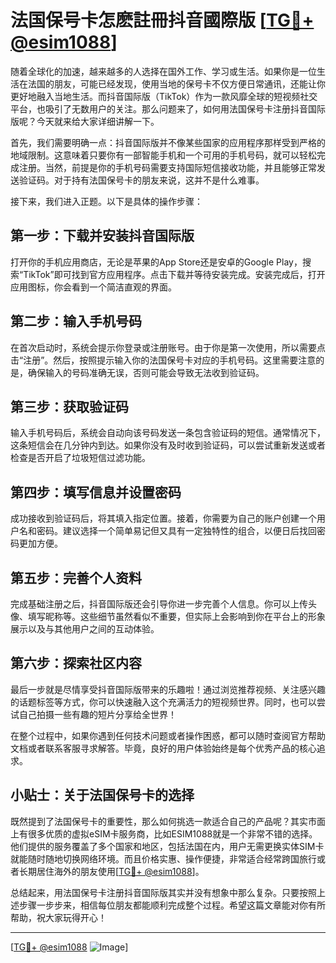 # 法国保号卡怎麽註冊抖音國際版 [[TG💪+ @esim1088](https://t.me/s/esim1088)]

随着全球化的加速，越来越多的人选择在国外工作、学习或生活。如果你是一位生活在法国的朋友，可能已经发现，使用当地的保号卡不仅方便日常通讯，还能让你更好地融入当地生活。而抖音国际版（TikTok）作为一款风靡全球的短视频社交平台，也吸引了无数用户的关注。那么问题来了，如何用法国保号卡注册抖音国际版呢？今天就来给大家详细讲解一下。

首先，我们需要明确一点：抖音国际版并不像某些国家的应用程序那样受到严格的地域限制。这意味着只要你有一部智能手机和一个可用的手机号码，就可以轻松完成注册。当然，前提是你的手机号码需要支持国际短信接收功能，并且能够正常发送验证码。对于持有法国保号卡的朋友来说，这并不是什么难事。

接下来，我们进入正题。以下是具体的操作步骤：

## 第一步：下载并安装抖音国际版

打开你的手机应用商店，无论是苹果的App Store还是安卓的Google Play，搜索“TikTok”即可找到官方应用程序。点击下载并等待安装完成。安装完成后，打开应用图标，你会看到一个简洁直观的界面。

## 第二步：输入手机号码

在首次启动时，系统会提示你登录或注册账号。由于你是第一次使用，所以需要点击“注册”。然后，按照提示输入你的法国保号卡对应的手机号码。这里需要注意的是，确保输入的号码准确无误，否则可能会导致无法收到验证码。

## 第三步：获取验证码

输入手机号码后，系统会自动向该号码发送一条包含验证码的短信。通常情况下，这条短信会在几分钟内到达。如果你没有及时收到验证码，可以尝试重新发送或者检查是否开启了垃圾短信过滤功能。

## 第四步：填写信息并设置密码

成功接收到验证码后，将其填入指定位置。接着，你需要为自己的账户创建一个用户名和密码。建议选择一个简单易记但又具有一定独特性的组合，以便日后找回密码更加方便。

## 第五步：完善个人资料

完成基础注册之后，抖音国际版还会引导你进一步完善个人信息。你可以上传头像、填写昵称等。这些细节虽然看似不重要，但实际上会影响到你在平台上的形象展示以及与其他用户之间的互动体验。

## 第六步：探索社区内容

最后一步就是尽情享受抖音国际版带来的乐趣啦！通过浏览推荐视频、关注感兴趣的话题标签等方式，你可以快速融入这个充满活力的短视频世界。同时，也可以尝试自己拍摄一些有趣的短片分享给全世界！

在整个过程中，如果你遇到任何技术问题或者操作困惑，都可以随时查阅官方帮助文档或者联系客服寻求解答。毕竟，良好的用户体验始终是每个优秀产品的核心追求。

## 小贴士：关于法国保号卡的选择

既然提到了法国保号卡的重要性，那么如何挑选一款适合自己的产品呢？其实市面上有很多优质的虚拟eSIM卡服务商，比如ESIM1088就是一个非常不错的选择。他们提供的服务覆盖了多个国家和地区，包括法国在内，用户无需更换实体SIM卡就能随时随地切换网络环境。而且价格实惠、操作便捷，非常适合经常跨国旅行或者长期居住海外的朋友使用[[TG💪+ @esim1088](https://t.me/s/esim1088)]。

总结起来，用法国保号卡注册抖音国际版其实并没有想象中那么复杂。只要按照上述步骤一步步来，相信每位朋友都能顺利完成整个过程。希望这篇文章能对你有所帮助，祝大家玩得开心！

---

[[TG💪+ @esim1088](https://t.me/s/esim1088) ![Image](https://i.postimg.cc/4NQfJmqS/Snipaste-2025-05-13-00-14-12.png)]